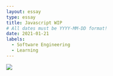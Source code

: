 ```yaml
---
layout: essay
type: essay
title: Javascript WIP
# All dates must be YYYY-MM-DD format!
date: 2021-01-21
labels:
  - Software Engineering
  - Learning
---
```


<img class="ui medium left floated image" src="../images/rtfm.png">
